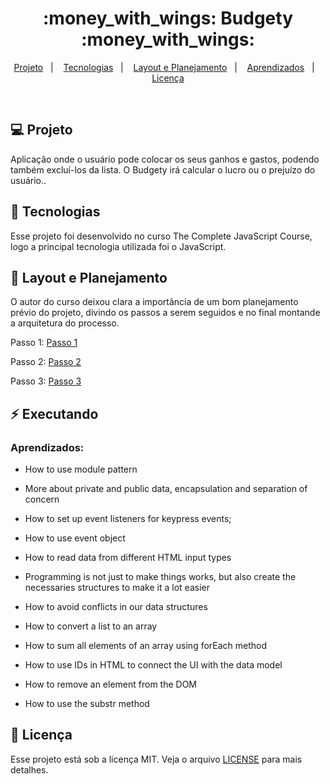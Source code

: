 

<h1 align="center">
  :money_with_wings: Budgety :money_with_wings:
</h1>

<p align="center">
<a href="#-projeto">Projeto</a>&nbsp;&nbsp;&nbsp;|&nbsp;&nbsp;&nbsp;
  <a href="#rocket-tecnologias">Tecnologias</a>&nbsp;&nbsp;&nbsp;|&nbsp;&nbsp;&nbsp;  
  <a href="#-layout">Layout e Planejamento</a>&nbsp;&nbsp;&nbsp;|&nbsp;&nbsp;&nbsp;
  <a href="#zap-executando">Aprendizados</a>&nbsp;&nbsp;&nbsp;|&nbsp;&nbsp;&nbsp;
  <a href="#memo-licença">Licença</a>
</p>

<br>

## 💻 Projeto

Aplicação onde o usuário pode colocar os seus ganhos e gastos, podendo também excluí-los da lista. O Budgety irá calcular o lucro ou o prejuízo do usuário..

## :rocket: Tecnologias

Esse projeto foi desenvolvido no curso The Complete JavaScript Course, logo a principal tecnologia utilizada foi o JavaScript.

## 🎨 Layout e Planejamento

O autor do curso deixou clara a importância de um bom planejamento prévio do projeto, divindo os passos a serem seguidos e no final montande a arquitetura do processo.

Passo 1:
[Passo 1]()

Passo 2:
[Passo 2]()

Passo 3:
[Passo 3]()

## :zap: Executando

### Aprendizados:

- How to use module pattern 

- More about private and public data, encapsulation and separation of concern

- How to set up event listeners for keypress events;

- How to use event object

- How to read data from different HTML input types

- Programming is not just to make things works, but also create the necessaries structures to make it a lot easier

- How to avoid conflicts in our data structures

- How to convert a list to an array

- How to sum all elements of an array using forEach method

- How to use IDs in HTML to connect the UI with the data model

- How to remove an element from the DOM

- How to use the substr method



## :memo: Licença

Esse projeto está sob a licença MIT. Veja o arquivo [LICENSE](LICENSE.md) para mais detalhes.

